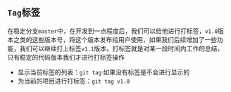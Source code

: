 ## `Tag`标签

在稳定分支`master`中，在开发到一点程度后，我们可以给他进行打标签，`v1.0`版本之类的这些版本号，将这个版本发布给用户使用，如果我们后续增加了一些功能，我们可以继续打上标签`v1.1`版本，打标签就是对某一段时间内工作的总结，只有稳定的代码版本我们才进行打标签操作

- 显示当前标签的列表：`git tag`     如果没有标签是不会进行显示的
- 为当前的项目进行打标签：`git tag v1.0`